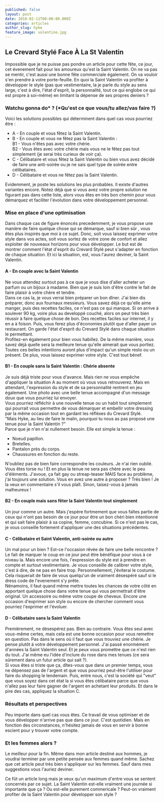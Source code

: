 ```yaml
---
published: false
layout: post
date: 2018-02-11T00:00:00.000Z
categories: articles
author_slug: hyke
feature_image: valentine.jpg
---
```

## Le Crevard Stylé Face À La St Valentin

Impossible que je ne puisse pas pondre un article pour cette fête, ce jour, cet évenement fait pour les amoureux qu'est la Saint Valentin. On ne va pas se mentir, c'est aussi une bonne fête commerciale également. On va vouloir s'en prendre à votre porte-feuille. En quoi la Saint Valentin va profiter à développer le style (pas que vestimentaire, la je parle du style au sens large, c'est à dire, l'état d'esprit, la personnalité, tout ce qui englobe ce qui est propre à soi-même) en limitant la dépense de ses propres deniers ?

### Watchu gonna do* ? (*Qu'est ce que vous/tu allez/vas faire ?)

Voici les solutions possibles qui déterminent dans quel cas vous pourriez être :

* A - En couple et vous fêtez la Saint Valentin.
* B - En couple et vous ne fêtez pas la Saint Valentin :  
B1 - Vous n'êtes pas avec votre chérie.  
B2 - Vous êtes avec votre chérie mais vous ne le fêtez pas tout simplement (je serai très curieux de voir ça).  
* C - Célibataire et vous fêtez la Saint Valentin ou bien vous avez décidé de faire une anti-soirée ou je ne sais quel type de soirée entre célibataires.
* D - Célibataire et vous ne fêtez pas la Saint Valentin.

Evidemment, je poste les solutions les plus probables. Il existe d'autres variantes encore. Notez déjà que si vous avez votre propre solution ne figurant pas dans cette liste, alors vous êtes en très bon chemin pour vous démarquez et faciliter l'évolution dans votre développement personnel.

### Mise en place d'une optimisation

Dans chaque cas de figure énoncés precedemment, je vous propose une manière de faire quelque chose qui se démarque, sauf si bien sûr , vous êtes plus inspirés que moi à ce sujet. Donc, soit vous laissez exprimer votre style dans vos actes, soit vous sortez de votre zone de confort et allez exploiter de nouveaux horizons pour vous développer. Le but est de montrer comment l'état d'esprit du Crevard Stylé peut s'adapter en fonction de chaque situation. Et ici la situation, est, vous l'aurez deviner, la Saint Valentin.

#### A - En couple avec la Saint Valentin

Ne vous attendez surtout pas à ce que je vous dise d'aller acheter un parfum ou un bijoux à madame. Bien que je suis loin d'être contre le fait de faire plaisir à votre chère et tendre.  
Dans ce cas la, je vous verrai bien préparer un bon dîner. J'ai bien dis préparer, donc aux fournaux messieurs. Vous savez déjà ce qu'elle aime manger, puis des recettes faciles, ce n'est pas ce qui manque. Si on arrive à soulever 90 kg, voire plus au developpé couché, alors on peut très bien réussir à faire quelque chose de bon. Des recettes faciles sur internet, il y en a à foison. Puis, vous ferez plus d'économies plutôt que d'aller payer un restaurant. On garde l'état d'esprit du Crevard Stylé dans chaque situation le permettant.  
Profitez-en également pour bien vous habillez. De la même manière, vous savez déjà quelle sera la meilleure tenue qu'elle aimerait que vous portiez.  
Toutes ces belles intentions auront plus d'impact qu'un simple resto ou un présent. De plus, vous laissez exprimer votre style. C'est tout bénef.

#### B1 - En couple sans la Saint Valentin : Chérie absente 

Je suis déjà triste pour vous d'avance. Mais rien ne vous empêche d'appliquer la situation A au moment où vous vous retrouverez. Mais en attendant, l'expression du style et de sa personnalité rentrent en jeu également. Une photo avec une belle tenue accompagné d'un message doux que vous pourriez lui envoyer.  
Vous pourriez réfléchir à une nouvelle tenue ou un habit tout simplement qui pourrait vous permettre de vous démarquer et embellir votre dressing par la même occasion tout en gardant les réflèxes du Crevard Stylé.  
"Mais Hyke, au lieu de faire le malin, pourquoi tu nous as pas proposé une tenue pour la Saint Valentin ?"  
Parce que je n'en n'ai nullement besoin. Elle est simple la tenue :  
* Noeud papillon.
* Bretelles.
* Pantalon près du corps.
* Chaussures en fonction du reste.

N'oubliez pas de bien faire correspondre les couleurs. Je n'ai rien oublié. Vous êtes torse nu ! Et en plus la tenue ne sera pas chère avec le peu d'éléments. J'avoue, ça fait gay ou streap-teaser MAIS face au problème, j'ai toujours une solution. Vous en avez une autre à proposer ? Très bien ! Je la veux en commentaire s'il vous plaît. Sinon, taisez-vous à jamais malheureux !

#### B2 - En couple mais sans fêter la Saint Valentin tout simplement

Un jour comme un autre. Mais j'espère fortmement que vous faîtes partie de ceux qui n'ont pas besoin de ce jour pour être un bon chéri bien intentionné et qui sait faire plaisir à sa copine, femme, concubine. Si ce n'est pas le cas, je vous conseille fortement d'appliquer une des situations précédentes.

#### C - Célibataire et Saint Valentin, anti-soirée ou autre

Un mal pour un bien ? Est-ce l'occasion rêvée de faire une belle rencontre ? Le fait de marquer le coup en ce jour peut être bénéfique pour vous à ce niveau la. Mais encore une fois, l'expression du style est à prendre en compte et surtout vestimentaire. Je vous conseille de calibrer votre style, c'est à dire, de ne pas en faire trop. Personnellement, j'éviterai le costume. Cela risquerait de faire de vous quelqu'un de vraiment désespéré sauf si le dress code de l'evenement s'y prête.  
Nénamoins, il faut quand même mettre toutes les chances de votre côté en apportant quelque chose dans votre tenue qui vous permettrait d'être original. Un accessoire ou même votre coupe de cheveux. Encore une occasion d'exprimer son style ou encore de chercher comment vous pourriez l'exprimer et l'évoluer.

#### D - Célibataire sans la Saint Valentin

Premièrement, ne désespérez pas. Bien au contraire. Vous êtes seul avec vous-même certes, mais cela est une bonne occasion pour vous remettre en question. Pas dans le sens où il faut que vous trouviez une chérie. Je pense plutôt à votre développement personnel. J'ai passé enormément d'années la Saint Valentin seul. Et je peux vous promettre que ce n'est rien du tout. J'ai même eu l'idée d'inclure du rose dans mes tenues (ce sera sûrement dans un futur article qui sait ?).  
Si vous êtes si triste que ça, dîtes-vous que dans un premier temps, vous ne dépensez pas de l'argent et que vous pourriez peut-être l'utiliser pour faire du shopping le lendemain. Puis, entre nous, c'est la société qui "veut" que vous soyez dans cet état la si vous êtes célibataire parce que vous n'allez pas leur faire gagner de l'argent en achetant leur produits. Et dans le pire des cas, appliquez la situation C.

### Résultats et perspectives

Peu importe dans quel cas vous êtes. Ce travail de vous optimiser et de vous développer n'arrive pas que dans ce jour. C'est quotidien. Mais en fonction des circonstances, n'hésitez jamais de vous en servir à bonne escient pour y trouver votre compte.

### Et les femmes alors ?

Le meilleur pour la fin. Même dans mon article destiné aux hommes, je voudrai terminer par une petite pensée aux femmes quand même. Sachez que cet article peut très bien s'appliquer sur les femmes. Sauf dans mes suggestions vous l'auriez deviner.

Ce fût un article long mais je veux qu'un maximum d'entre vous se sentent concernés par ce sujet. La Saint Valentin est-elle vraiment une journée si importante que ça ? Ou est-elle purement commericale ? Peut-on vraiment profiter de la Saint Valentin pour développer son style ?